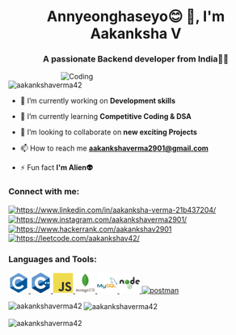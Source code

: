 <h1 align="center">Annyeonghaseyo😊 👋, I'm Aakanksha V</h1>
<h3 align="center">A passionate Backend developer from India👩‍💻</h3>
<img align="right" alt="Coding" width="400" src="https://images.huffingtonpost.com/2015-09-14-1442203450-2596369-thisprogrammer-thumb.jpeg">
<p align="left"> <img src="https://komarev.com/ghpvc/?username=aakankshaverma42&label=Profile%20views&color=0e75b6&style=flat" alt="aakankshaverma42" /> </p>

- 🔭 I’m currently working on **Development skills**

- 🌱 I’m currently learning **Competitive Coding & DSA**

- 👯 I’m looking to collaborate on **new exciting Projects**

- 📫 How to reach me **aakankshaverma2901@gmail.com**

- ⚡ Fun fact **I'm Alien👽**

<h3 align="left">Connect with me:</h3>
<p align="left">
<a href="https://linkedin.com/in/https://www.linkedin.com/in/aakanksha-verma-21b437204/" target="blank"><img align="center" src="https://raw.githubusercontent.com/rahuldkjain/github-profile-readme-generator/master/src/images/icons/Social/linked-in-alt.svg" alt="https://www.linkedin.com/in/aakanksha-verma-21b437204/" height="30" width="40" /></a>
<a href="https://instagram.com/https://www.instagram.com/aakankshaverma2901/" target="blank"><img align="center" src="https://raw.githubusercontent.com/rahuldkjain/github-profile-readme-generator/master/src/images/icons/Social/instagram.svg" alt="https://www.instagram.com/aakankshaverma2901/" height="30" width="40" /></a>
<a href="https://www.hackerrank.com/https://www.hackerrank.com/aakankshav2901" target="blank"><img align="center" src="https://raw.githubusercontent.com/rahuldkjain/github-profile-readme-generator/master/src/images/icons/Social/hackerrank.svg" alt="https://www.hackerrank.com/aakankshav2901" height="30" width="40" /></a>
<a href="https://www.leetcode.com/https://leetcode.com/aakankshav42/" target="blank"><img align="center" src="https://raw.githubusercontent.com/rahuldkjain/github-profile-readme-generator/master/src/images/icons/Social/leet-code.svg" alt="https://leetcode.com/aakankshav42/" height="30" width="40" /></a>
</p>

<h3 align="left">Languages and Tools:</h3>
<p align="left"> <a href="https://www.cprogramming.com/" target="_blank" rel="noreferrer"> <img src="https://raw.githubusercontent.com/devicons/devicon/master/icons/c/c-original.svg" alt="c" width="40" height="40"/> </a> <a href="https://www.w3schools.com/cpp/" target="_blank" rel="noreferrer"> <img src="https://raw.githubusercontent.com/devicons/devicon/master/icons/cplusplus/cplusplus-original.svg" alt="cplusplus" width="40" height="40"/> </a> <a href="https://developer.mozilla.org/en-US/docs/Web/JavaScript" target="_blank" rel="noreferrer"> <img src="https://raw.githubusercontent.com/devicons/devicon/master/icons/javascript/javascript-original.svg" alt="javascript" width="40" height="40"/> </a> <a href="https://www.mongodb.com/" target="_blank" rel="noreferrer"> <img src="https://raw.githubusercontent.com/devicons/devicon/master/icons/mongodb/mongodb-original-wordmark.svg" alt="mongodb" width="40" height="40"/> </a> <a href="https://www.mysql.com/" target="_blank" rel="noreferrer"> <img src="https://raw.githubusercontent.com/devicons/devicon/master/icons/mysql/mysql-original-wordmark.svg" alt="mysql" width="40" height="40"/> </a> <a href="https://nodejs.org" target="_blank" rel="noreferrer"> <img src="https://raw.githubusercontent.com/devicons/devicon/master/icons/nodejs/nodejs-original-wordmark.svg" alt="nodejs" width="40" height="40"/> </a> <a href="https://postman.com" target="_blank" rel="noreferrer"> <img src="https://www.vectorlogo.zone/logos/getpostman/getpostman-icon.svg" alt="postman" width="40" height="40"/> </a> </p>

<p><img align="left" src="https://github-readme-stats.vercel.app/api/top-langs?username=aakankshaverma42&show_icons=true&locale=en&layout=compact" alt="aakankshaverma42" /></p>

<p>&nbsp;<img align="center" src="https://github-readme-stats.vercel.app/api?username=aakankshaverma42&show_icons=true&locale=en" alt="aakankshaverma42" /></p>

<p><img align="center" src="https://github-readme-streak-stats.herokuapp.com/?user=aakankshaverma42&" alt="aakankshaverma42" /></p>
